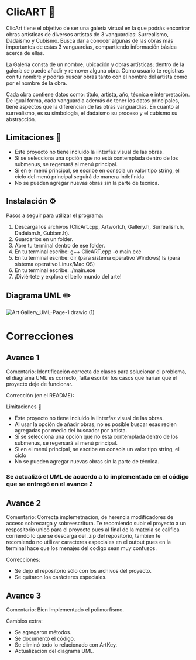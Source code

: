 # ClicART 🎨

ClicArt tiene el objetivo de ser una galería virtual en la que podrás encontrar obras artísticas de diversos artistas de 3 vanguardias: Surrealismo, Dadaísmo y Cubismo. Busca dar a conocer algunas de las obras más importantes de estas 3 vanguardias, compartiendo información básica acerca de ellas.

La Galería consta de un nombre, ubicación y obras artísticas; dentro de la galería se puede añadir y remover alguna obra. Como usuario te registras con tu nombre y podrás buscar obras tanto con el nombre del artista como por el nombre de la obra.

Cada obra contiene datos como: título, artista, año, técnica e interpretación. De igual forma, cada vanguardia además de tener los datos principales, tiene aspectos que la diferencian de las otras vanguardias. En cuanto al surrealismo, es su simbología, el dadaísmo su proceso y el cubismo su abstracción. 

## Limitaciones 🧩
- Este proyecto no tiene incluido la iinterfaz visual de las obras.
- Si se selecciona una opción que no está contemplada dentro de los submenus, se regersará al menú principal.
- Si en el menú principal, se escribe en consola un valor tipo string, el ciclo del menú principal seguirá de manera indefinida.
- No se pueden agregar nuevas obras sin la parte de técnica.

## Instalación ⚙️
Pasos a seguir para utilizar el programa:

1. Descarga los archivos (ClicArt.cpp, Artwork.h, Gallery.h, Surrealism.h, Dadaism.h, Cubism.h).
2. Guardarlos en un folder.
3. Abre tu terminal dentro de ese folder.
4. En tu terminal escribe: g++ ClicART.cpp -o main.exe
5. En tu terminal escribe: dir (para sistema operativo Windows) ls (para sistema operativo Linux/Mac OS)
6. En tu terminal escribe: ./main.exe
7. ¡Diviértete y explora el bello mundo del arte!

## Diagrama UML ✏️
![Art Gallery_UML-Page-1 drawio (1)](https://github.com/Morgana119/Proyectos/assets/145613786/52b11448-87e8-4d39-8883-1b0da442adc4)

# Correcciones 

## Avance 1

Comentario: Identificación correcta de clases para solucionar el problema, el diagrama UML es correcto, falta escribir los casos que harían que el proyecto deje de funcionar.

Corrección (en el README): 

Limitaciones 🧩
- Este proyecto no tiene incluido la iinterfaz visual de las obras.
- Al usar la opción de añadir obras, no es posible buscar esas recien agregadas por medio del buscador por artista.
- Si se selecciona una opción que no está contemplada dentro de los submenus, se regersará al menú principal.
- Si en el menú principal, se escribe en consola un valor tipo string, el ciclo
- No se pueden agregar nuevas obras sin la parte de técnica.

### Se actualizó el UML de acuerdo a lo implementado en el código que se entregó en el avance 2

## Avance 2

Comentario: Correcta implemetnacion, de herencia modificadores de acceso sobrecarga y sobreescritura. Te recomiendo subir el proyecto a un respositorio unico para el proyecto pues al final de la materia se califica corriendo lo que se descarga del .zip del repositorio, tambien te recomiendo no utilizar caracteres especiales en el output pues en la terminal hace que los menajes del codigo sean muy confusos.

Correcciones: 
- Se dejo el repositorio sólo con los archivos del proyecto.
- Se quitaron los carácteres especiales.

## Avance 3 

Comentario: Bien Implementado el polimorfismo.

Cambios extra:
- Se agregaron métodos.
- Se documentó el código.
- Se eliminó todo lo relacionado con ArtKey.
- Actualización del diagrama UML.


